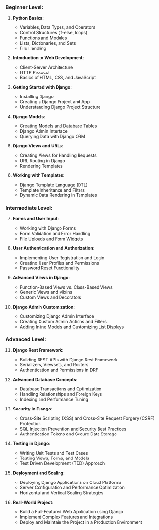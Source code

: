 ### Beginner Level:
1. **Python Basics**:
   - Variables, Data Types, and Operators
   - Control Structures (if-else, loops)
   - Functions and Modules
   - Lists, Dictionaries, and Sets
   - File Handling

2. **Introduction to Web Development**:
   - Client-Server Architecture
   - HTTP Protocol
   - Basics of HTML, CSS, and JavaScript

3. **Getting Started with Django**:
   - Installing Django
   - Creating a Django Project and App
   - Understanding Django Project Structure

4. **Django Models**:
   - Creating Models and Database Tables
   - Django Admin Interface
   - Querying Data with Django ORM

5. **Django Views and URLs**:
   - Creating Views for Handling Requests
   - URL Routing in Django
   - Rendering Templates

6. **Working with Templates**:
   - Django Template Language (DTL)
   - Template Inheritance and Filters
   - Dynamic Data Rendering in Templates

### Intermediate Level:
7. **Forms and User Input**:
   - Working with Django Forms
   - Form Validation and Error Handling
   - File Uploads and Form Widgets

8. **User Authentication and Authorization**:
   - Implementing User Registration and Login
   - Creating User Profiles and Permissions
   - Password Reset Functionality

9. **Advanced Views in Django**:
   - Function-Based Views vs. Class-Based Views
   - Generic Views and Mixins
   - Custom Views and Decorators

10. **Django Admin Customization**:
    - Customizing Django Admin Interface
    - Creating Custom Admin Actions and Filters
    - Adding Inline Models and Customizing List Displays

### Advanced Level:
11. **Django Rest Framework**:
    - Building REST APIs with Django Rest Framework
    - Serializers, Viewsets, and Routers
    - Authentication and Permissions in DRF

12. **Advanced Database Concepts**:
    - Database Transactions and Optimization
    - Handling Relationships and Foreign Keys
    - Indexing and Performance Tuning

13. **Security in Django**:
    - Cross-Site Scripting (XSS) and Cross-Site Request Forgery (CSRF) Protection
    - SQL Injection Prevention and Security Best Practices
    - Authentication Tokens and Secure Data Storage

14. **Testing in Django**:
    - Writing Unit Tests and Test Cases
    - Testing Views, Forms, and Models
    - Test Driven Development (TDD) Approach

15. **Deployment and Scaling**:
    - Deploying Django Applications on Cloud Platforms
    - Server Configuration and Performance Optimization
    - Horizontal and Vertical Scaling Strategies

16. **Real-World Project**:
    - Build a Full-Featured Web Application using Django
    - Implement Complex Features and Integrations
    - Deploy and Maintain the Project in a Production Environment